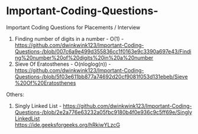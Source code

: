 # Important-Coding-Questions-
Important Coding Questions for Placements / Interview 

1. Finding number of digits in a number - O(1) - https://github.com/dwinkwink123/Important-Coding-Questions-/blob/007c6a9e499d355836cc1f0163e9c3390a697e43/Finding%20number%20of%20digits%20in%20a%20number
2. Sieve Of Eratosthenes - O(nloglog(n)) - https://github.com/dwinkwink123/Important-Coding-Questions-/blob/5f03e611bb877a74692d20cf9081f053d131ebeb/Sieve%20Of%20Eratosthenes


Others:

1. Singly Linked List - https://github.com/dwinkwink123/Important-Coding-Questions-/blob/2e2a776e63232a05fbc9180b4f0e936c9c5ff69e/SinglyLinkedList  
                        https://ide.geeksforgeeks.org/hRkiwYLzcG
